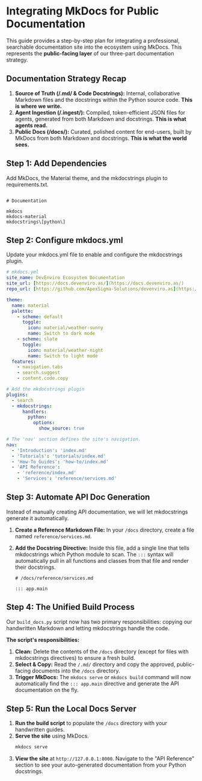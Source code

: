 # Integrating MkDocs for Public Documentation

This guide provides a step-by-step plan for integrating a professional, searchable documentation site into the ecosystem using MkDocs. This represents the **public-facing layer** of our three-part documentation strategy.

## Documentation Strategy Recap

1.  **Source of Truth (/.md/ & Code Docstrings):** Internal, collaborative Markdown files and the docstrings within the Python source code. **This is where we write.**
2.  **Agent Ingestion (/.ingest/):** Compiled, token-efficient JSON files for agents, generated from both Markdown and docstrings. **This is what agents read.**
3.  **Public Docs (/docs/):** Curated, polished content for end-users, built by MkDocs from both Markdown and docstrings. **This is what the world sees.**

## Step 1: Add Dependencies

Add MkDocs, the Material theme, and the mkdocstrings plugin to requirements.txt.

```text

# Documentation

mkdocs
mkdocs-material
mkdocstrings\[python\]

```

## Step 2: Configure mkdocs.yml

Update your mkdocs.yml file to enable and configure the mkdocstrings plugin.

```yaml
# mkdocs.yml
site_name: DevEnviro Ecosystem Documentation
site_url: [https://docs.devenviro.as/](https://docs.devenviro.as/)
repo_url: [https://github.com/ApexSigma-Solutions/devenviro.as](https://github.com/ApexSigma-Solutions/devenviro.as)

theme:
  name: material
  palette:
    - scheme: default
      toggle:
        icon: material/weather-sunny
        name: Switch to dark mode
    - scheme: slate
      toggle:
        icon: material/weather-night
        name: Switch to light mode
  features:
    - navigation.tabs
    - search.suggest
    - content.code.copy

# Add the mkdocstrings plugin
plugins:
  - search
  - mkdocstrings:
      handlers:
        python:
          options:
            show_source: true

# The 'nav' section defines the site's navigation.
nav:
  - 'Introduction': 'index.md'
  - 'Tutorials': 'tutorials/index.md'
  - 'How-To Guides': 'how-to/index.md'
  - 'API Reference':
    - 'reference/index.md'
    - 'Services': 'reference/services.md'

```

## Step 3: Automate API Doc Generation

Instead of manually creating API documentation, we will let mkdocstrings generate it automatically.

1.  **Create a Reference Markdown File:** In your `/docs` directory, create a file named `reference/services.md`.

2.  **Add the Docstring Directive:** Inside this file, add a single line that tells mkdocstrings which Python module to scan. The `:::` syntax will automatically pull in all functions and classes from that file and render their docstrings.

    ```text
    # /docs/reference/services.md

    ::: app.main

    ```

## Step 4: The Unified Build Process

Our `build_docs.py` script now has two primary responsibilities: copying our handwritten Markdown and letting mkdocstrings handle the code.

**The script's responsibilities:**

1.  **Clean:** Delete the contents of the `/docs` directory (except for files with mkdocstrings directives) to ensure a fresh build.
2.  **Select & Copy:** Read the `/.md/` directory and copy the approved, public-facing documents into the `/docs` directory.
3.  **Trigger MkDocs:** The `mkdocs serve` or `mkdocs build` command will now automatically find the `::: app.main` directive and generate the API documentation on the fly.

## Step 5: Run the Local Docs Server

1.  **Run the build script** to populate the `/docs` directory with your handwritten guides.
2.  **Serve the site** using MkDocs.
    ``` bash
    mkdocs serve

    ```
3.  **View the site** at `http://127.0.0.1:8000`. Navigate to the "API Reference" section to see your auto-generated documentation from your Python docstrings.

<!-- end list -->
